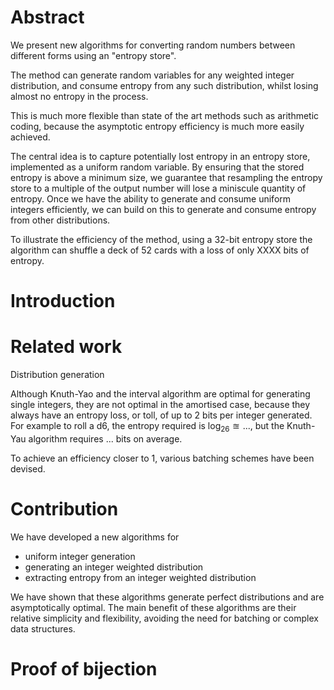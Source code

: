 # Abstract

We present new algorithms for converting random numbers between different forms using an "entropy store". 


The method can generate random variables for any weighted integer distribution, and consume entropy from any such distribution, whilst losing almost no entropy in the process.

This is much more flexible than state of the art methods such as arithmetic coding, because the asymptotic entropy efficiency is much more easily achieved.

The central idea is to capture potentially lost entropy in an entropy store, implemented as a uniform random variable. By  ensuring that the stored entropy is above a minimum size, we guarantee that resampling the entropy store to a multiple of the output number will lose a miniscule quantity of entropy. Once we have the ability to generate and consume uniform integers efficiently, we can build on this to generate and consume entropy from other distributions.

To illustrate the efficiency of the method, using a 32-bit entropy store the algorithm can shuffle a deck of 52 cards with a loss of only XXXX bits of entropy.


# Introduction


# Related work



Distribution generation

Although Knuth-Yao and the interval algorithm are optimal for generating single integers, they are not optimal in the amortised case, because they always have an entropy loss, or toll, of up to 2 bits per integer generated. For example to roll a d6, the entropy required is $\log_26 \approxeq ...$, but the Knuth-Yau algorithm requires $...$ bits on average.

To achieve an efficiency closer to 1, various batching schemes have been devised.

# Contribution

We have developed a new algorithms for

- uniform integer generation
- generating an integer weighted distribution
- extracting entropy from an integer weighted distribution

We have shown that these algorithms generate perfect distributions and are asymptotically optimal. The main benefit of these algorithms are their relative simplicity and flexibility, avoiding the need for batching or complex data structures.

# Proof of bijection


